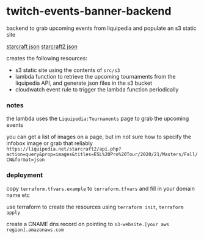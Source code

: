 # twitch-events-banner-backend

backend to grab upcoming events from liquipedia and populate an s3 static site

[starcraft json](https://twitch.nydus.club/starcraft.json) [starcraft2 json](https://twitch.nydus.club/starcraft2.json)

creates the following resources:
- s3 static site using the contents of `src/s3`
- lambda function to retrieve the upcoming tournaments from the liquipedia API, and generate json files in the s3 bucket
- cloudwatch event rule to trigger the lambda function periodically


### notes

the lambda uses the `Liquipedia:Tournaments` page to grab the upcoming events

you can get a list of images on a page, but im not sure how to specify the infobox image or grab that reliably
`https://liquipedia.net/starcraft2/api.php?action=query&prop=images&titles=ESL%20Pro%20Tour/2020/21/Masters/Fall/CN&format=json`


### deployment

copy `terraform.tfvars.example` to `terraform.tfvars` and fill in your domain name etc

use terraform to create the resources using `terraform init`, `terraform apply`

create a CNAME dns record on pointing to `s3-website.[your aws region].amazonaws.com`
